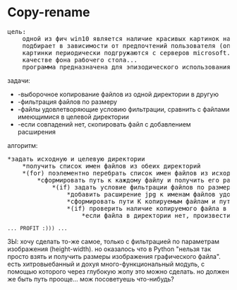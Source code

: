 # Copy-rename

<p><pre>
цель:
	одной из фич win10 является наличие красивых картинок на экране ожидания, которые система
	подбирает в зависимости от предпочтений пользователя (опция "вам понравилось увиденное?").
	картинки периодически подгружаются с серверов microsoft. почему бы не использовать их в
	качестве фона рабочего стола...
	программа предназначена для эпизодического использования, по мере подгружения новых картинок.
</pre></p>

<p>задачи:
<ul>	<li>-выборочное копирование файлов из одной директории в другую</li>
	<li>-фильтрация файлов по размеру</li>
	<li>-файлы удовлетворяющие условию фильтрации, сравнить с файлами имеющимися в целевой директории</li>
	<li>-если совпадений нет, скопировать файл с добавлением расширения</li>
</ul></p>

<p>
алгоритм:<pre
	>*задать исходную и целевую директории
	*получить список имен файлов из обеих директорий
	*(for) поэлементно перебрать список имен файлов из исходной директории
		*сформировать путь к каждому файлу и получить его размеру
			*(if) задать условие фильтрации файлов по размеру
				*добавить расширение jpg к именам файлов удовлетворяющим условию фильтрации
				*сформировать пути К копируемым файлам и пути ДЛЯ копирования
				*(if) проверить наличие копируемого файла в целевой директории
					*если файла в директории нет, произвести копирование
</pre></p>

	... PROFIT :))) ...

	
<p>ЗЫ: хочу сделать то-же самое, только с фильтрацией по параметрам изображения (height-width). но оказалось что в Python "нельзя так просто взять и получить размеры изображения графического файла". есть хитровыебанный и дохуя много-функциональный модуль, с помощью которого через глубокую жопу это можно сделать. но должен же быть путь прооще... мож посоветуешь что-нибудь?</p>

